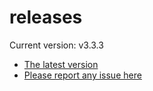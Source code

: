 # releases

Current version: v3.3.3

* [The latest version](https://github.com/inkdropapp/releases/releases/latest)
* [Please report any issue here](https://github.com/inkdropapp/forum)

